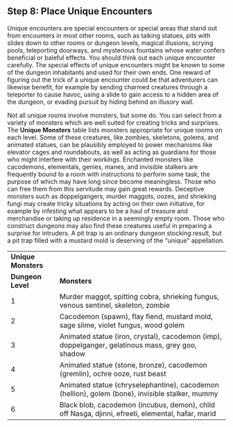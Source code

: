 ## Step 8: Place Unique Encounters

Unique encounters are special encounters or special areas that stand out from encounters in most other rooms, such as talking statues, pits with slides down to other rooms or dungeon levels, magical illusions, scrying pools, teleporting doorways, and mysterious fountains whose water confers beneficial or baleful effects. You should think out each unique encounter carefully. The special effects of unique encounters might be known to some of the dungeon inhabitants and used for their own ends. One reward of figuring out the trick of a unique encounter could be that adventurers can likewise benefit, for example by sending charmed creatures through a teleporter to cause havoc, using a slide to gain access to a hidden area of the dungeon, or evading pursuit by hiding behind an illusory wall.

Not all unique rooms involve monsters, but some do. You can select from a variety of monsters which are well suited for creating tricks and surprises. The **Unique Monsters** table lists monsters appropriate for unique rooms on each level. Some of these creatures, like zombies, skeletons, golems, and animated statues, can be plausibly employed to power mechanisms like elevator cages and roundabouts, as well as acting as guardians for those who might interfere with their workings. Enchanted monsters like cacodemons, elementals, genies, manes, and invisible stalkers are frequently bound to a room with instructions to perform some task, the purpose of which may have long since become meaningless. Those who can free them from this servitude may gain great rewards. Deceptive monsters such as doppelgangers, murder maggots, oozes, and shrieking fungi may create tricky situations by acting on their own initiative, for example by infesting what appears to be a haul of treasure and merchandise or taking up residence in a seemingly empty room. Those who construct dungeons may also find these creatures useful in preparing a surprise for intruders. A pit trap is an ordinary dungeon stocking result, but a pit trap filled with a mustard mold is deserving of the “unique” appellation.

|  |  |
| --- | --- |
| **Unique Monsters** | |
| **Dungeon Level** | **Monsters** |
| 1 | Murder maggot, spitting cobra, shrieking fungus, venous sentinel, skeleton, zombie |
| 2 | Cacodemon (spawn), flay fiend, mustard mold, sage slime, violet fungus, wood golem |
| 3 | Animated statue (iron, crystal), cacodemon (imp), doppelganger, gelatinous mass, grey goo, shadow |
| 4 | Animated statue (stone, bronze), cacodemon (gremlin), ochre ooze, rust beast |
| 5 | Animated statue (chryselephantine), cacodemon (hellion), golem (bone), invisible stalker, mummy |
| 6 | Black blob, cacodemon (incubus, demon), child off Nasga, djinni, efreeti, elemental, hafar, marid |
